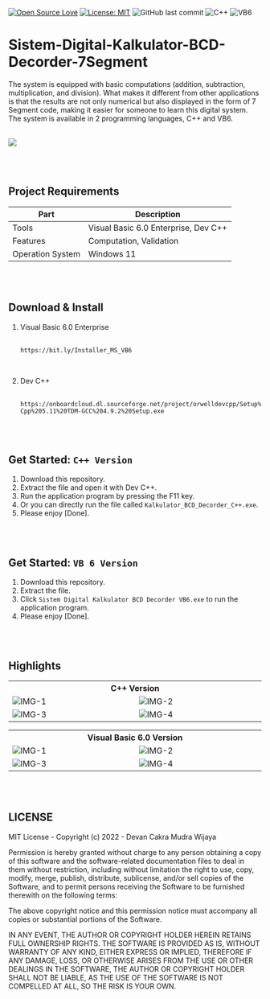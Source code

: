 [![Open Source Love](https://badges.frapsoft.com/os/v1/open-source.svg?style=flat)](https://github.com/ellerbrock/open-source-badges/)
[![License: MIT](https://img.shields.io/badge/License-MIT-blue.svg?logo=github&color=%23F7DF1E)](https://opensource.org/licenses/MIT)
![GitHub last commit](https://img.shields.io/github/last-commit/devancakra/Sistem-Digital-Kalkulator-BCD-Decorder-7Segment)
![C++](https://img.shields.io/badge/C++%20-%2300599C.svg?&style=flat&logo=c%2B%2B&logoColor=white)
![VB6](https://img.shields.io/badge/Visual%20Basic%206-%2340099C.svg?&style=flat&logo=visualbasic&logoColor=white)

# Sistem-Digital-Kalkulator-BCD-Decorder-7Segment
The system is equipped with basic computations (addition, subtraction, multiplication, and division). What makes it different from other applications is that the results are not only numerical but also displayed in the form of 7 Segment code, making it easier for someone to learn this digital system. The system is available in 2 programming languages, C++ and VB6.

<br>

<img src="https://github.com/devancakra/Sistem-Digital-Kalkulator-BCD-Decorder-7Segment/assets/54527592/9b43b773-1fb0-40a1-840b-e3e8e87c259e"/>

<br><br>

## Project Requirements
| Part | Description |
| --- | --- |
| Tools | Visual Basic 6.0 Enterprise, Dev C++ |
| Features | Computation, Validation |
| Operation System | Windows 11 |

<br><br>

## Download & Install 
1. Visual Basic 6.0 Enterprise <br><br>
   ```
   https://bit.ly/Installer_MS_VB6
   ```
<br>

2. Dev C++ <br><br>
   ```
   https://onboardcloud.dl.sourceforge.net/project/orwelldevcpp/Setup%20Releases/Dev-Cpp%205.11%20TDM-GCC%204.9.2%20Setup.exe
   ```

<br><br>

## Get Started: ``` C++ Version ```
1. Download this repository.<br>
2. Extract the file and open it with Dev C++.<br>
3. Run the application program by pressing the F11 key.<br>
4. Or you can directly run the file called ``` Kalkulator_BCD_Decorder_C++.exe ```.<br>
5. Please enjoy [Done].

<br><br>

## Get Started: ``` VB 6 Version ```
1. Download this repository.<br>
2. Extract the file.<br>
3. Click ``` Sistem Digital Kalkulator BCD Decorder VB6.exe ``` to run the application program.<br>
4. Please enjoy [Done].

<br><br>

## Highlights
<table>
<tr>
<th colspan="2">C++ Version</th>
</tr>
<tr>
<td width="420"><img src="https://github.com/devancakra/Sistem-Digital-Kalkulator-BCD-Decorder-7Segment/assets/54527592/7260cb4b-3d55-446b-94cc-0cd71245a409" alt="IMG-1"></td>
<td width="420"><img src="https://github.com/devancakra/Sistem-Digital-Kalkulator-BCD-Decorder-7Segment/assets/54527592/6a0ea5da-781c-41d7-8a2b-aac0e06b735c" alt="IMG-2"></td>
</tr>
<tr>
<td width="420"><img src="https://github.com/devancakra/Sistem-Digital-Kalkulator-BCD-Decorder-7Segment/assets/54527592/5407ec46-de5b-4b40-9f38-2449c67989f8" alt="IMG-3"></td>
<td width="420"><img src="https://github.com/devancakra/Sistem-Digital-Kalkulator-BCD-Decorder-7Segment/assets/54527592/3be51971-716f-41ed-835a-bbf40b863399" alt="IMG-4"></td>
</tr>
</table>
<table>
<tr>
<th colspan="2">Visual Basic 6.0 Version</th>
</tr>
<tr>
<td width="420"><img src="https://github.com/devancakra/Sistem-Digital-Kalkulator-BCD-Decorder-7Segment/assets/54527592/ea5a030e-fcae-4c1a-a4cb-88002df51e27" alt="IMG-1"></td>
<td width="420"><img src="https://github.com/devancakra/Sistem-Digital-Kalkulator-BCD-Decorder-7Segment/assets/54527592/409c3417-9296-474f-8748-1f8ee936c293" alt="IMG-2"></td>
</tr>
<tr>
<td width="420"><img src="https://github.com/devancakra/Sistem-Digital-Kalkulator-BCD-Decorder-7Segment/assets/54527592/b38171b3-44f4-4737-a2f2-302afc5e342a" alt="IMG-3"></td>
<td width="420"><img src="https://github.com/devancakra/Sistem-Digital-Kalkulator-BCD-Decorder-7Segment/assets/54527592/bc61015c-bbef-44ad-80bb-2d2f506b6df8" alt="IMG-4"></td>
</tr>
</table>

<br><br>

## LICENSE
MIT License - Copyright (c) 2022 - Devan Cakra Mudra Wijaya

Permission is hereby granted without charge to any person obtaining a copy of this software and the software-related documentation files to deal in them without restriction, including without limitation the right to use, copy, modify, merge, publish, distribute, sublicense, and/or sell copies of the Software, and to permit persons receiving the Software to be furnished therewith on the following terms:

The above copyright notice and this permission notice must accompany all copies or substantial portions of the Software.

IN ANY EVENT, THE AUTHOR OR COPYRIGHT HOLDER HEREIN RETAINS FULL OWNERSHIP RIGHTS. THE SOFTWARE IS PROVIDED AS IS, WITHOUT WARRANTY OF ANY KIND, EITHER EXPRESS OR IMPLIED, THEREFORE IF ANY DAMAGE, LOSS, OR OTHERWISE ARISES FROM THE USE OR OTHER DEALINGS IN THE SOFTWARE, THE AUTHOR OR COPYRIGHT HOLDER SHALL NOT BE LIABLE, AS THE USE OF THE SOFTWARE IS NOT COMPELLED AT ALL, SO THE RISK IS YOUR OWN.
